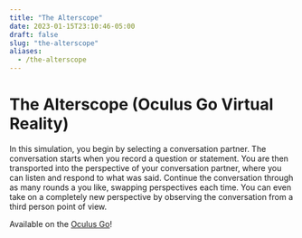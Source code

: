 ```yaml
---
title: "The Alterscope"
date: 2023-01-15T23:10:46-05:00
draft: false
slug: "the-alterscope"
aliases:
  - /the-alterscope
---
```


# The Alterscope (Oculus Go Virtual Reality)

In this simulation, you begin by selecting a conversation partner. The conversation starts when you record a question or statement. You are then transported into the perspective of your conversation partner, where you can listen and respond to what was said. Continue the conversation through as many rounds a you like, swapping perspectives each time. You can even take on a completely new perspective by observing the conversation from a third person point of view.

Available on the [Oculus Go](https://www.oculus.com/experiences/go/2981498431864819)!
